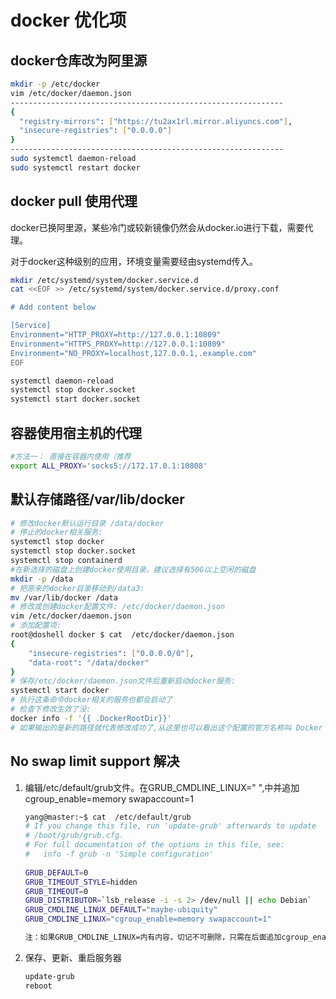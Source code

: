 # docker 优化项

## **docker仓库改为阿里源**

```bash
mkdir -p /etc/docker
vim /etc/docker/daemon.json
-------------------------------------------------------------
{
  "registry-mirrors": ["https://tu2ax1rl.mirror.aliyuncs.com"],
  "insecure-registries": ["0.0.0.0"]
}
-------------------------------------------------------------
sudo systemctl daemon-reload
sudo systemctl restart docker
```

## docker pull 使用代理

docker已换阿里源，某些冷门或较新镜像仍然会从docker.io进行下载，需要代理。

对于docker这种级别的应用，环境变量需要经由systemd传入。

```bash
mkdir /etc/systemd/system/docker.service.d
cat <<EOF >> /etc/systemd/system/docker.service.d/proxy.conf

# Add content below

[Service]
Environment="HTTP_PROXY=http://127.0.0.1:10809"
Environment="HTTPS_PROXY=http://127.0.0.1:10809"
Environment="NO_PROXY=localhost,127.0.0.1,.example.com"
EOF

systemctl daemon-reload
systemctl stop docker.socket
systemctl start docker.socket
```

## 容器使用宿主机的代理

```bash
#方法一： 直接在容器内使用（推荐
export ALL_PROXY='socks5://172.17.0.1:10808'
```

## 默认存储路径/var/lib/docker

```bash
# 修改docker默认运行目录 /data/docker
# 停止的docker相关服务:
systemctl stop docker
systemctl stop docker.socket
systemctl stop containerd
#在新选择的磁盘上创建docker使用目录，建议选择有50G以上空闲的磁盘
mkdir -p /data
# 把原来的docker目录移动到/data3:
mv /var/lib/docker /data
# 修改或创建docker配置文件: /etc/docker/daemon.json
vim /etc/docker/daemon.json
# 添加配置项:
root@doshell docker $ cat  /etc/docker/daemon.json 
{ 
    "insecure-registries": ["0.0.0.0/0"],
    "data-root": "/data/docker"
}
# 保存/etc/docker/daemon.json文件后重新启动docker服务:
systemctl start docker
# 执行这条命令docker相关的服务也都会启动了
# 检查下修改生效了没:
docker info -f '{{ .DockerRootDir}}'
# 如果输出的是新的路径就代表修改成功了,从这里也可以看出这个配置的官方名称叫 Docker Root Directory(Docker根目录)
```

## No swap limit support 解决

1. 编辑/etc/default/grub文件。在GRUB_CMDLINE_LINUX=" ",中并追加 cgroup_enable=memory swapaccount=1

    ```bash
    yang@master:~$ cat  /etc/default/grub
    # If you change this file, run 'update-grub' afterwards to update
    # /boot/grub/grub.cfg.
    # For full documentation of the options in this file, see:
    #   info -f grub -n 'Simple configuration'
     
    GRUB_DEFAULT=0
    GRUB_TIMEOUT_STYLE=hidden
    GRUB_TIMEOUT=0
    GRUB_DISTRIBUTOR=`lsb_release -i -s 2> /dev/null || echo Debian`
    GRUB_CMDLINE_LINUX_DEFAULT="maybe-ubiquity"
    GRUB_CMDLINE_LINUX="cgroup_enable=memory swapaccount=1"

    注：如果GRUB_CMDLINE_LINUX=内有内容，切记不可删除，只需在后面追加cgroup_enable=memory swapaccount=1并用空格和前面的内容分隔开。
    ```

2. 保存、更新、重启服务器

    ```bash
    update-grub
    reboot
    ```
